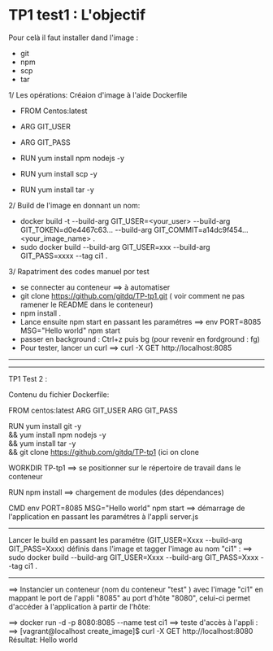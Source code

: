 # TP1 test1 : L'objectif 

Pour celà il faut installer dand l'image :

- git
- npm
- scp
- tar

1/ Les opérations: Créaion d'image à l'aide Dockerfile

* FROM Centos:latest
* ARG GIT_USER
* ARG GIT_PASS

* RUN yum install npm nodejs -y
* RUN yum install scp -y
* RUN yum install tar -y

2/ Build de l'image en donnant un nom:

* docker build -t --build-arg GIT_USER=<your_user> --build-arg GIT_TOKEN=d0e4467c63... --build-arg GIT_COMMIT=a14dc9f454... <your_image_name> .
* sudo docker build --build-arg GIT_USER=xxx --build-arg GIT_PASS=xxxx --tag ci1 .

3/ Rapatriment des codes manuel por test

* se connecter au conteneur ==> à automatiser
* git clone https://github.com/gitdq/TP-tp1.git ( voir comment ne pas ramener le README dans le conteneur)
* npm install .
* Lance ensuite npm start en passant les paramétres ==>  env PORT=8085 MSG="Hello world" npm start
* passer en background : Ctrl+z puis bg (pour revenir en fordground : fg)
* Pour tester, lancer un curl ==> curl -X GET http://localhost:8085
*******************************************************************************************************************************

*******************************************************************************************************************************

TP1 Test 2 :

Contenu du fichier Dockerfile:

FROM centos:latest
ARG GIT_USER
ARG GIT_PASS

RUN yum install git -y \
&& yum install npm nodejs -y \
&& yum install tar -y \
&& git clone https://github.com/gitdq/TP-tp1 (ici on clone

WORKDIR TP-tp1 ==> se positionner sur le répertoire de travail dans le conteneur

RUN npm install ==> chargement de modules (des dépendances)

CMD env PORT=8085 MSG="Hello world" npm start ==> démarrage de l'application en passant les paramétres à l'appli server.js
******************

Lancer le build en passant les paramétre (GIT_USER=Xxxx --build-arg GIT_PASS=Xxxx) définis dans l'image et tagger l'image au nom "ci1" : ==> sudo docker build --build-arg GIT_USER=Xxxx --build-arg GIT_PASS=Xxxx --tag ci1 .

*******************

==> Instancier un conteneur (nom du conteneur "test" )  avec l'image "ci1" en mappant le port de l'appli "8085" au port d'hôte "8080", celui-ci permet d'accéder à l'application à partir de l'hôte:

==> docker run -d -p 8080:8085 --name test ci1
==> teste d'accès à l'appli : 
    ==> [vagrant@localhost create_image]$ curl -X GET http://localhost:8080
        Résultat: Hello world
